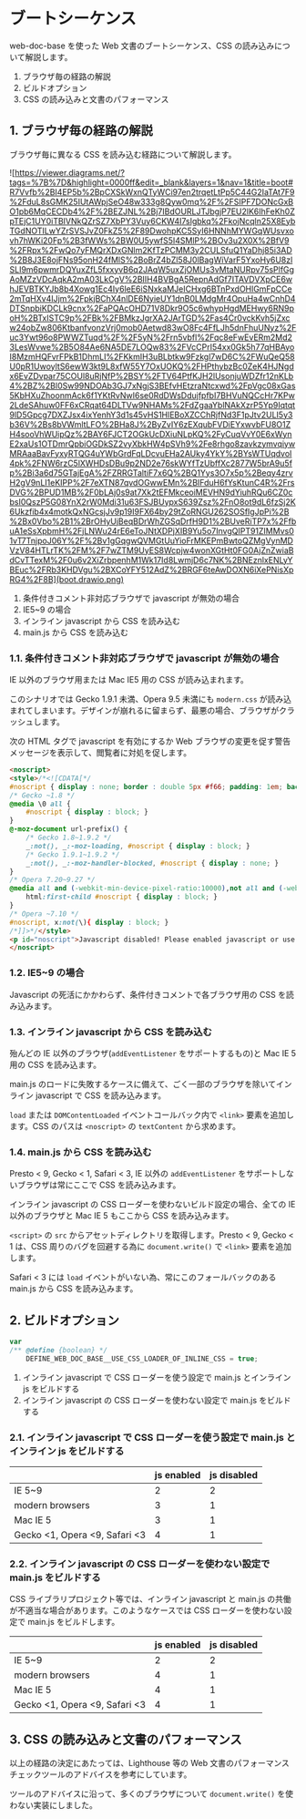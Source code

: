 # ブートシーケンス

web-doc-base を使った Web 文書のブートシーケンス、CSS の読み込みについて解説します。

1. ブラウザ毎の経路の解説
2. ビルドオプション
3. CSS の読み込みと文書のパフォーマンス

## 1. ブラウザ毎の経路の解説

ブラウザ毎に異なる CSS を読み込む経路について解説します。

![https://viewer.diagrams.net/?tags=%7B%7D&highlight=0000ff&edit=_blank&layers=1&nav=1&title=boot#R7Vvfb%2BI4EP5b%2BpCXSkWxnQTyWCi97en2trqetLtPp5C44G2IaTAt7F9%2FduL8sGMK25IUtAWpjSeO48w333g8Qyw0mq%2F%2FSIPF7DONcGxBO1pb6MqCECDb4%2F%2BEZJNL%2Bj7IBdOURLJTJbgjP7EU2lK6IhFeKh0ZpTEjC1UY0iTBIVNkQZrSZ7XbPY3Vuy6CKW4I7sIgbkq%2FkojNcqln25X8EybTGdNOTILwYZrSVSJvZ0FkZ5%2F89DwohpKC5SyI6HNNhMYWGqWUsvxovh7hWKi20Fp%2B3fWWs%2BW0U5ywfS5I4SMlP%2BOv3u2X0X%2BfV9%2FRpx%2FwQo7yFMQrXDxGNlm2KfTzPCMM3y2CULSfuQ1YaDhj85i3AD%2B8J3E8ojFNs95onH24fMlS%2BoBrZ4bZl58J0lBagWiVarF5YxoHy6U8zlSLI9m6pwmrDQYuxZfL5fxxyvB6q2JAqW5uxZjOMUs3vMtaNURpv75sPlfGgAoMZzVDcAqkA2mA03LkCgV%2BIIH4BVBgA5RepnAdGf7ITAVDVXpCE6whJEVBTKYJb8b4Xowg1Ec4Iy6leE6iSNxkaMJeICHxg6BTnPxdOHlGmFpCCe2mTqHXv4IJjm%2FpkjBChX4nlDE6NyieUY1dnB0LMdgMr4OpuHa4wCnhD4DTSnpbiKDCLk9cnx%2FaPQAcOHD71V8Dkr9O5c6whypHgdMEHwy6RN9poH%2BTxISTC9p%2FBk%2FBMkzJgrXA2JArTGD%2Fas4Cr0vckKvh5jZxcw24obZw806KtbanfvonzVrj0mob0Aetwd83wO8Fc4FfLJh5dnFhuUNyz%2Fuc3Ywt96o8PWWZTuqd%2F%2F5yN%2Frn5vbfl%2Fqc8eFwEvERm2Md23LesWvwe%2B5O84Ae6NA5DE7LOQw83%2FVcCPrI54xx0Gk5h77qHBAyoI8MzmHQFvrFPkB1DhmLI%2FKkmIH3uBLbtkw9Fzkgl7wD6C%2FWuQeQ58U0pR1UwoyltS6ewW3kt9L8xfW55Y7OxUOKQ%2FHPthybzBc0ZeK4HJNgdx6EvZDvpar75COUl8uRjNfP%2BSY%2FTV64PtfKJH2lUsonjuWDZfr12nKLb4%2BZ%2Bl0Sw99NDOAb3GJ7xNgjS3BEfvHEtzraNtcxwd%2FpVgc08xGas5KbHXuZhoonmAck6f1YKtRvNwI6se0RdDWsDdujfpfbI7BHVuNQCcHr7KPw2LdeSAhuw0FF6xCRqat64DLTVw9NHAMs%2FdZgaaYblNAkXzrP5Yp9Iqtqt9lD5Gpcg7DXZJsx4ixYenhY3d1s45vHS1HlEBoXZCChRjfNd3F1pJtv2ULI5y3b36V%2Bs8bVWmltLFO%2BHa8J%2ByZvIY6zEXqubFVDiEYxwvbFU8O1ZH4sooVhWUipQz%2BAY6FJCT2OGkUcDXiuNLpKQ%2FyCuqVvY0E6xWynE2xaUs1OTDmrQpbiOGDkSZ2vyXbkHW4pSVh9%2Fe8rhgo8zavkzymvqiywMRAaaBavFyxyRTQG4uYWbGrdFqLDcvuEHa2AUky4YkY%2BYsWTUqdvoI4pk%2FNW6rzC5lXWHDsDBu9p2ND2e76skWYfTzUbffXc2877W5brA9u5fp%2Bi3a6d75GTajEgA%2FZRRGTaltiF7x6Q%2BQ1Yys3O7x5p%2Beqy4zrvH2gV9nLI1eKIPP%2F7eXTN87qvdOGwwEMn%2BIFduH6fYsKtunC4R%2FrsDVG%2BPUD1MB%2F0bLAj0s9at7Xk2tEFMkceoiMEVHN9dYiuhRQu6CZ0cbsI0QszP5G08YnX2rW0Mdi31u63FSJBUypxS639Zsz%2FnO8ot9dL6fzSj2K6Ukzfib4x4motkQxNGcsjJv9p19I9FX64by29tZoRNGU262SOSfIgJpPi%2B%2Bx0Vbo%2B1%2BrOHyUjBeqBDrWhZGSqDrfH9D1%2BUveRiTP7x%2FfbuA1eSsXpbmH%2FjLNWu24rE6eToJNtXDPjXIB9Yu5o7InvgQIPT91ZIMMvs01vT7TnjpoJ06Y%2F%2Bv1gGqgwQVMGtUuYioFrMKEPmBwtoQZMgVynMDVzV84HTLrTK%2FM%2F7wZTM9UyES8Wcpjw4wonXGtHt0FG0AjZnZwiaBdCvTTexM%2F0u6v2XiZrbpenhM1Wk17Id8LwmjD6c7NK%2BNEznlxENLyYBEuc%2FRb3KHDVgu%2BXCoYFY512AdZ%2BRGF6teAwDOXN6iXePNisXpRG4%2F8B](boot.drawio.png)

1. 条件付きコメント非対応ブラウザで javascript が無効の場合
2. IE5~9 の場合
3. インライン javascript から CSS を読み込む
4. main.js から CSS を読み込む

### 1.1. 条件付きコメント非対応ブラウザで javascript が無効の場合

IE 以外のブラウザ用または Mac IE5 用の CSS が読み込まれます。

このシナリオでは Gecko 1.9.1 未満、Opera 9.5 未満にも `modern.css` が読み込まれてしまいます。デザインが崩れるに留まらず、最悪の場合、ブラウザがクラッシュします。

次の HTML タグで javascript を有効にするか Web ブラウザの変更を促す警告メッセージを表示して、閲覧者に対処を促します。

~~~html
<noscript>
<style>/*<![CDATA[*/
#noscript { display : none; border : double 5px #f66; padding: 1em; background: #300;color : #fff; }
/* Gecko ~1.8 */
@media \0 all {
    #noscript { display : block; }
}
@-moz-document url-prefix() {
    /* Gecko 1.8~1.9.2 */
    _:not(), _:-moz-loading, #noscript { display : block; }
    /* Gecko 1.9.1~1.9.2 */
    _:not(), _:-moz-handler-blocked, #noscript { display : none; }
}
/* Opera 7.20~9.27 */
@media all and (-webkit-min-device-pixel-ratio:10000),not all and (-webkit-min-device-pixel-ratio:0) {
    html:first-child #noscript { display : block; }
}
/* Opera ~7.10 */
#noscript, x:not(\){ display : block; }
/*]]>*/</style>
<p id="noscript">Javascript disabled! Please enabled javascript or use new version of browser. At least Opera 9.50+ or Firefox 3.5+.
</noscript>
~~~

### 1.2. IE5~9 の場合

Javascript の死活にかかわらず、条件付きコメントで各ブラウザ用の CSS を読み込みます。

### 1.3. インライン javascript から CSS を読み込む

殆んどの IE 以外のブラウザ(`addEventListener` をサポートするもの)と Mac IE 5 用の CSS を読み込ます。

main.js のロードに失敗するケースに備えて、ごく一部のブラウザを除いてインライン javascript で CSS を読み込みます。

`load` または `DOMContentLoaded` イベントコールバック内で `<link>` 要素を追加します。CSS のパスは `<noscript>` の `textContent` から求めます。

### 1.4. main.js から CSS を読み込む

Presto < 9, Gecko < 1, Safari < 3, IE 以外の `addEventListener` をサポートしないブラウザは常にここで CSS を読み込みます。

インライン javascript の CSS ローダーを使わないビルド設定の場合、全ての IE 以外のブラウザと Mac IE 5 もここから CSS を読み込みます。

`<script>` の `src` からアセットディレクトリを取得します。Presto < 9, Gecko < 1 は、CSS 周りのバグを回避する為に `document.write()` で  `<link>` 要素を追加します。

Safari < 3 には `load` イベントがいない為、常にこのフォールバックのある main.js から CSS を読み込みます。

## 2. ビルドオプション

~~~js
var
/** @define {boolean} */
    DEFINE_WEB_DOC_BASE__USE_CSS_LOADER_OF_INLINE_CSS = true;
~~~

1. インライン javascript で CSS ローダーを使う設定で main.js とインライン js をビルドする
2. インライン javascript の CSS ローダーを使わない設定で main.js をビルドする

### 2.1. インライン javascript で CSS ローダーを使う設定で main.js とインライン js をビルドする

|  | js enabled | js disabled |
|:--|:--|:--|
| IE 5~9 | 2 | 2 |
| modern browsers | 3 | 1 |
| Mac IE 5 | 3 | 1 |
| Gecko <1, Opera <9, Safari <3 | 4 | 1 |

### 2.2. インライン javascript の CSS ローダーを使わない設定で main.js をビルドする

CSS ライブラリプロジェクト等では、インライン javascript と main.js の共働が不適当な場合があります。このようなケースでは CSS ローダーを使わない設定で main.js をビルドします。

|  | js enabled | js disabled |
|:--|:--|:--|
| IE 5~9 | 2 | 2 |
| modern browsers | 4 | 1 |
| Mac IE 5 | 4 | 1 |
| Gecko <1, Opera <9, Safari <3 | 4 | 1 |

## 3. CSS の読み込みと文書のパフォーマンス

以上の経路の決定にあたっては、Lighthouse 等の Web 文書のパフォーマンスチェックツールのアドバイスを参考にしています。

ツールのアドバイスに沿って、多くのブラウザについて `document.write()` を使わない実装にしました。